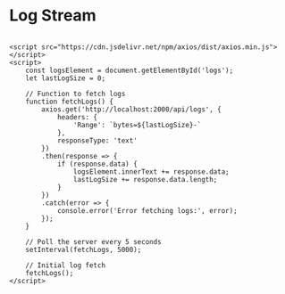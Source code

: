 <!DOCTYPE html>
<html lang="en">
<head>
    <meta charset="UTF-8">
    <meta name="viewport" content="width=device-width, initial-scale=1.0">
    <title>Log Stream</title>
</head>
<body>
    <h1>Log Stream</h1>
    <pre id="logs"></pre>

    <script src="https://cdn.jsdelivr.net/npm/axios/dist/axios.min.js"></script>
    <script>
        const logsElement = document.getElementById('logs');
        let lastLogSize = 0;

        // Function to fetch logs
        function fetchLogs() {
            axios.get('http://localhost:2000/api/logs', {
                headers: {
                    'Range': `bytes=${lastLogSize}-`
                },
                responseType: 'text'
            })
            .then(response => {
                if (response.data) {
                    logsElement.innerText += response.data;
                    lastLogSize += response.data.length;
                }
            })
            .catch(error => {
                console.error('Error fetching logs:', error);
            });
        }

        // Poll the server every 5 seconds
        setInterval(fetchLogs, 5000);

        // Initial log fetch
        fetchLogs();
    </script>
</body>
</html>
